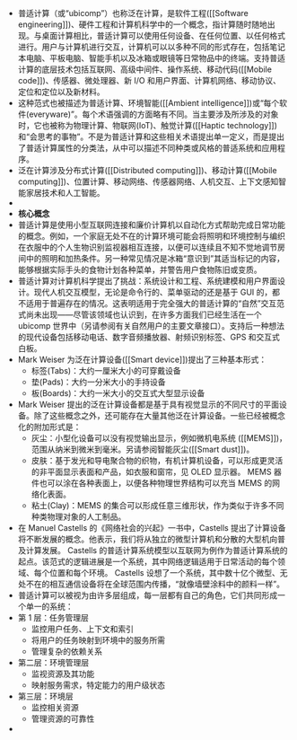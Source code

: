 - 普适计算（或“ubicomp”）也称泛在计算，是软件工程([[Software engineering]])、硬件工程和计算机科学中的一个概念，指计算随时随地出现。与桌面计算相比，普适计算可以使用任何设备、在任何位置、以任何格式进行。用户与计算机进行交互，计算机可以以多种不同的形式存在，包括笔记本电脑、平板电脑、智能手机以及冰箱或眼镜等日常物品中的终端。支持普适计算的底层技术包括互联网、高级中间件、操作系统、移动代码([[Mobile code]])、传感器、微处理器、新 I/O 和用户界面、计算机网络、移动协议、定位和定位以及新材料。
- 这种范式也被描述为普适计算、环境智能([[Ambient intelligence]])或“每个软件(everyware)”。每个术语强调的方面略有不同。当主要涉及所涉及的对象时，它也被称为物理计算、物联网(IoT)、触觉计算([[Haptic technology]])和“会思考的事物”。不是为普适计算和这些相关术语提出单一定义，而是提出了普适计算属性的分类法，从中可以描述不同种类或风格的普适系统和应用程序。
- 泛在计算涉及分布式计算([[Distributed computing]])、移动计算([[Mobile computing]])、位置计算、移动网络、传感器网络、人机交互、上下文感知智能家居技术和人工智能。
-
- **核心概念**
- 普适计算是使用小型互联网连接和廉价计算机以自动化方式帮助完成日常功能的概念。例如，一个家庭无处不在的计算环境可能会将照明和环境控制与编织在衣服中的个人生物识别监视器相互连接，以便可以连续且不知不觉地调节房间中的照明和加热条件。另一种常见情况是冰箱“意识到”其适当标记的内容，能够根据实际手头的食物计划各种菜单，并警告用户食物陈旧或变质。
- 普适计算对计算机科学提出了挑战：系统设计和工程、系统建模和用户界面设计。现代人机交互模型，无论是命令行的、菜单驱动的还是基于 GUI 的，都不适用于普遍存在的情况。这表明适用于完全强大的普适计算的“自然”交互范式尚未出现——尽管该领域也认识到，在许多方面我们已经生活在一个 ubicomp 世界中（另请参阅有关自然用户的主要文章接口）。支持后一种想法的现代设备包括移动电话、数字音频播放器、射频识别标签、GPS 和交互式白板。
- Mark Weiser 为泛在计算设备([[Smart device]])提出了三种基本形式：
	- 标签(Tabs)：大约一厘米大小的可穿戴设备
	- 垫(Pads)：大约一分米大小的手持设备
	- 板(Boards)：大约一米大小的交互式大型显示设备
- Mark Weiser 提出的泛在计算设备都是基于具有视觉显示的不同尺寸的平面设备。除了这些概念之外，还可能存在大量其他泛在计算设备。一些已经被概念化的附加形式是：
	- 灰尘：小型化设备可以没有视觉输出显示，例如微机电系统 ([[MEMS]])，范围从纳米到微米到毫米。另请参阅智能灰尘([[Smart dust]])。
	- 皮肤：基于发光和导电聚合物的织物，有机计算机设备，可以形成更灵活的非平面显示表面和产品，如衣服和窗帘，见 OLED 显示器。 MEMS 器件也可以涂在各种表面上，以便各种物理世界结构可以充当 MEMS 的网络化表面。
	- 粘土(Clay)：MEMS 的集合可以形成任意三维形状，作为类似于许多不同种类物理对象的人工制品。
- 在 Manuel Castells 的《网络社会的兴起》一书中，Castells 提出了计算设备将不断发展的概念。他表示，我们将从独立的微型计算机和分散的大型机向普及计算发展。 Castells 的普适计算系统模型以互联网为例作为普适计算系统的起点。该范式的逻辑进展是一个系统，其中网络逻辑适用于日常活动的每个领域、每个位置和每个环境。 Castells 设想了一个系统，其中数十亿个微型、无处不在的相互通信设备将在全球范围内传播，“就像墙壁涂料中的颜料一样”。
- 普适计算可以被视为由许多层组成，每一层都有自己的角色，它们共同形成一个单一的系统：
- 第 1 层：任务管理层
	- 监控用户任务、上下文和索引
	- 将用户的任务映射到环境中的服务所需
	- 管理复杂的依赖关系
- 第二层：环境管理层
	- 监视资源及其功能
	- 映射服务需求，特定能力的用户级状态
- 第三层：环境层
	- 监控相关资源
	- 管理资源的可靠性
-